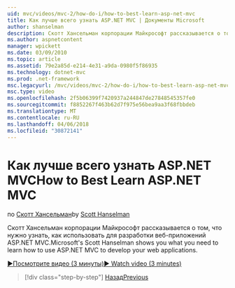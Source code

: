 ```yaml
---
uid: mvc/videos/mvc-2/how-do-i/how-to-best-learn-asp-net-mvc
title: Как лучше всего узнать ASP.NET MVC | Документы Microsoft
author: shanselman
description: Скотт Хансельман корпорации Майкрософт рассказывается о том, что нужно узнать, как использовать для разработки веб-приложений ASP.NET MVC.
ms.author: aspnetcontent
manager: wpickett
ms.date: 03/09/2010
ms.topic: article
ms.assetid: 79e2a85d-e214-4e31-a9da-0980f5f86935
ms.technology: dotnet-mvc
ms.prod: .net-framework
msc.legacyurl: /mvc/videos/mvc-2/how-do-i/how-to-best-learn-asp-net-mvc
msc.type: video
ms.openlocfilehash: 2f5b06399f7420937a244847de27848545357fe0
ms.sourcegitcommit: f8852267f463b62d7f975e56bea9aa3f68fbbdeb
ms.translationtype: MT
ms.contentlocale: ru-RU
ms.lasthandoff: 04/06/2018
ms.locfileid: "30872141"
---
```

<a name="how-to-best-learn-aspnet-mvc"></a><span data-ttu-id="c7ce3-103">Как лучше всего узнать ASP.NET MVC</span><span class="sxs-lookup"><span data-stu-id="c7ce3-103">How to Best Learn ASP.NET MVC</span></span>
====================
<span data-ttu-id="c7ce3-104">по [Скотт Хансельман](https://github.com/shanselman)</span><span class="sxs-lookup"><span data-stu-id="c7ce3-104">by [Scott Hanselman](https://github.com/shanselman)</span></span>

<span data-ttu-id="c7ce3-105">Скотт Хансельман корпорации Майкрософт рассказывается о том, что нужно узнать, как использовать для разработки веб-приложений ASP.NET MVC.</span><span class="sxs-lookup"><span data-stu-id="c7ce3-105">Microsoft's Scott Hanselman shows you what you need to learn how to use ASP.NET MVC to develop your web applications.</span></span>

[<span data-ttu-id="c7ce3-106">&#9654;Посмотрите видео (3 минуты)</span><span class="sxs-lookup"><span data-stu-id="c7ce3-106">&#9654; Watch video (3 minutes)</span></span>](https://channel9.msdn.com/Blogs/ASP-NET-Site-Videos/how-to-best-learn-asp-net-mvc)

> [!div class="step-by-step"]
> [<span data-ttu-id="c7ce3-107">Назад</span><span class="sxs-lookup"><span data-stu-id="c7ce3-107">Previous</span></span>](5-minute-introduction-to-aspnet-mvc.md)
